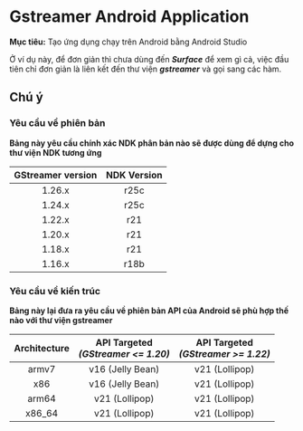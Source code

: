 # Gstreamer Android Application

__Mục tiêu:__ Tạo ứng dụng chạy trên Android bằng Android Studio

Ở ví dụ này, để đơn giản thì chưa dùng đến __*Surface*__ để xem gì cả, việc đầu tiên chỉ đơn giản là liên kết đến thư viện __*gstreamer*__ và gọi sang các hàm.

## Chú ý

### Yêu cầu về phiên bản

__Bảng này yêu cầu chính xác NDK phân bản nào sẽ được dùng để dựng cho thư viện NDK tương ứng__

| GStreamer version | NDK Version |
| :---------------: | :---------: |
|      1.26.x       |    r25c     |
|      1.24.x       |    r25c     |
|      1.22.x       |     r21     |
|      1.20.x       |     r21     |
|      1.18.x       |     r21     |
|      1.16.x       |    r18b     |

### Yêu cầu về kiến trúc

__Bảng này lại đưa ra yêu cầu về phiên bản API của Android sẽ phù hợp thế nào với thư viện gstreamer__

| Architecture | API Targeted<br>_(GStreamer <= 1.20)_ | API Targeted<br>_(GStreamer >= 1.22)_ |
| :----------: | :-----------------------------------: | :-----------------------------------: |
|    armv7     |           v16 (Jelly Bean)            |            v21 (Lollipop)             |
|     x86      |           v16 (Jelly Bean)            |            v21 (Lollipop)             |
|    arm64     |            v21 (Lollipop)             |            v21 (Lollipop)             |
|    x86_64    |            v21 (Lollipop)             |            v21 (Lollipop)             |
